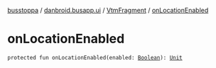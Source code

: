 [busstoppa](../../index.md) / [danbroid.busapp.ui](../index.md) / [VtmFragment](index.md) / [onLocationEnabled](./on-location-enabled.md)

# onLocationEnabled

`protected fun onLocationEnabled(enabled: `[`Boolean`](https://kotlinlang.org/api/latest/jvm/stdlib/kotlin/-boolean/index.html)`): `[`Unit`](https://kotlinlang.org/api/latest/jvm/stdlib/kotlin/-unit/index.html)